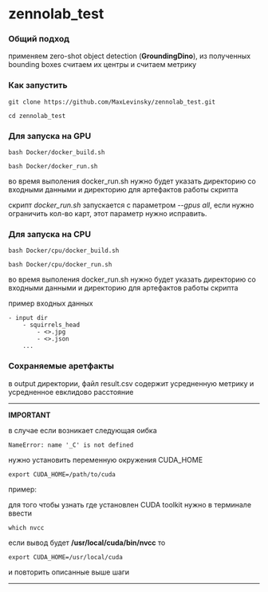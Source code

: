 # zennolab_test

### Общий подход
применяем zero-shot object detection (**GroundingDino**), из полученных bounding boxes считаем их центры и считаем метрику

### Как запустить

    git clone https://github.com/MaxLevinsky/zennolab_test.git

    cd zennolab_test

### Для запуска на GPU

    bash Docker/docker_build.sh

    bash Docker/docker_run.sh

во время выполения docker_run.sh нужно будет указать директорию со входными данными и директорию для артефактов работы скрипта

скрипт *docker_run.sh* запускается с параметром *--gpus all*, если нужно ограничить кол-во карт, этот параметр нужно исправить.

### Для запуска на CPU
    bash Docker/cpu/docker_build.sh

    bash Docker/cpu/docker_run.sh

во время выполения docker_run.sh нужно будет указать директорию со входными данными и директорию для артефактов работы скрипта


пример входных данных

    - input dir
        - squirrels_head
            - <>.jpg
            - <>.json
        ...

### Сохраняемые аретфакты
в output директории, файл result.csv содержит усредненную метрику и усредненное евклидово расстояние


---
**IMPORTANT**

в случае если возникает следующая оибка

    NameError: name '_C' is not defined

нужно установить переменную окружения CUDA_HOME

    export CUDA_HOME=/path/to/cuda

пример:

для того чтобы узнать где установлен CUDA toolkit нужно в терминале ввести
    
    which nvcc

если вывод будет **/usr/local/cuda/bin/nvcc** то

    export CUDA_HOME=/usr/local/cuda

и повторить описанные выше шаги

---